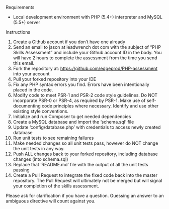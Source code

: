 
Requirements

* Local development environment with PHP (5.4+) interpreter and MySQL (5.5+) server

Instructions

1. Create a Github account if you don’t have one already
2. Send an email to jason at leadwrench dot com with the subject of “PHP Skills Assessment” and include your Github 
   account ID in the body. You will have 2 hours to complete the assessment from the time you send this email.
3. Fork the repository at: https://github.com/edgeprod/PHP-assessment into your account
4. Pull your forked repository into your IDE
5. Fix any PHP syntax errors you find. Errors have been intentionally placed in the code.
6. Modify code to meet PSR-1 and PSR-2 code style guidelines. Do NOT incorporate PSR-0 or PSR-4, as required by PSR-1. 
   Make use of self-documenting code principles where necessary. Identify and use other existing style conventions.
7. Initialize and run Composer to get needed dependencies
8. Create a MySQL database and import the ‘schema.sql’ file
9. Update ‘config/database.php’ with credentials to access newly created database
10. Run unit tests to see remaining failures
11. Make needed changes so all unit tests pass, however do NOT change the unit tests in any way.
12. Push ALL changes back to your forked repository, including database changes (into schema.sql)
13. Replace that ‘README.md’ file with the output of all the unit tests passing
14. Create a Pull Request to integrate the fixed code back into the master repository. The Pull Request will ultimately 
    not be merged but will signal your completion of the skills assessment.

Please ask for clarification if you have a question. Guessing an answer to an ambiguous directive will count against you.
